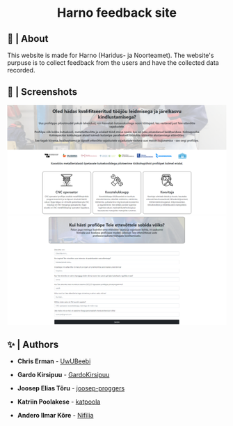 <h1 align="center">Harno feedback site</h1>

## 📜 | About

This website is made for Harno (Haridus- ja Noorteamet). The website's purpuse is to collect feedback from the users and have the collected data recorded.

## 📸 | Screenshots

<div><img src="/pictures/Screenshot_1.png"></div>
<div><img src="/pictures/Screenshot_2.png"></div>

## ✨ | Authors

* **Chris Erman** - [UwUBeebi](https://github.com/UwUBeebi)

* **Gardo Kirsipuu** - [GardoKirsipuu](https://github.com/GardoKirsipuu)

* **Joosep Elias Tõru** - [joosep-proggers](https://github.com/joosep-proggers)

* **Katriin Poolakese** - [katpoola](https://github.com/katpoola)

* **Andero Ilmar Kõre** - [Nifilia](https://github.com/Nifilia)
